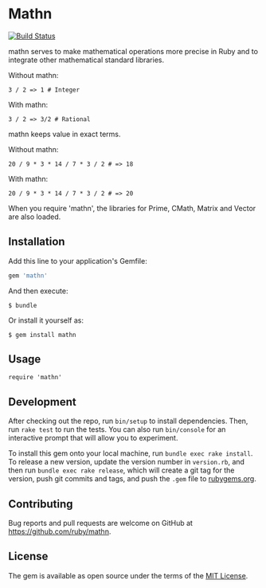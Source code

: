 # Mathn

[![Build Status](https://travis-ci.org/ruby/mathn.svg?branch=master)](https://travis-ci.org/ruby/mathn)

mathn serves to make mathematical operations more precise in Ruby and to integrate other mathematical standard libraries.

Without mathn:

```
3 / 2 => 1 # Integer
```

With mathn:

```
3 / 2 => 3/2 # Rational
```

mathn keeps value in exact terms.

Without mathn:

```
20 / 9 * 3 * 14 / 7 * 3 / 2 # => 18
```

With mathn:

```
20 / 9 * 3 * 14 / 7 * 3 / 2 # => 20
```

When you require 'mathn', the libraries for Prime, CMath, Matrix and Vector are also loaded.

## Installation

Add this line to your application's Gemfile:

```ruby
gem 'mathn'
```

And then execute:

    $ bundle

Or install it yourself as:

    $ gem install mathn

## Usage

```
require 'mathn'
```

## Development

After checking out the repo, run `bin/setup` to install dependencies. Then, run `rake test` to run the tests. You can also run `bin/console` for an interactive prompt that will allow you to experiment.

To install this gem onto your local machine, run `bundle exec rake install`. To release a new version, update the version number in `version.rb`, and then run `bundle exec rake release`, which will create a git tag for the version, push git commits and tags, and push the `.gem` file to [rubygems.org](https://rubygems.org).

## Contributing

Bug reports and pull requests are welcome on GitHub at https://github.com/ruby/mathn.


## License

The gem is available as open source under the terms of the [MIT License](http://opensource.org/licenses/MIT).
